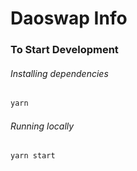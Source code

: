 # Daoswap Info

### To Start Development

###### Installing dependencies
```bash
yarn
```

###### Running locally
```bash
yarn start
```

